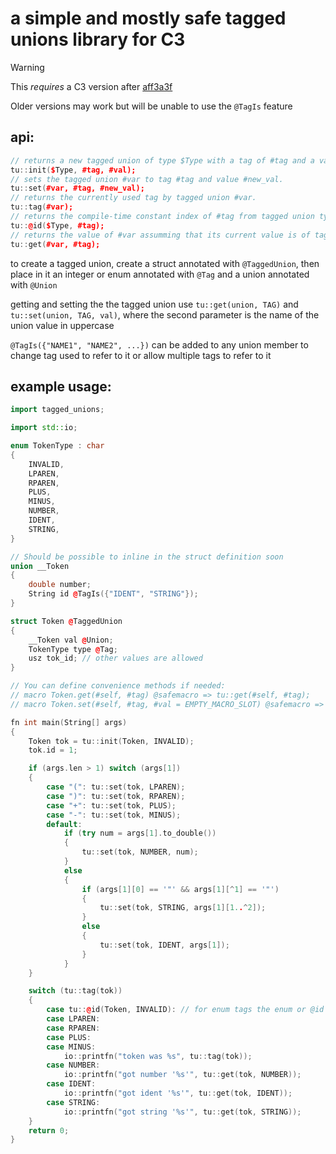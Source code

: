 # a simple and mostly safe tagged unions library for C3

> [!WARNING]
> This *requires* a C3 version after [aff3a3f](https://github.com/c3lang/c3c/commit/aff3a3f7464b3297930e6e61ce9ff40fe91751c3)
>
> Older versions may work but will be unable to use the `@TagIs` feature

## api:
```cpp
// returns a new tagged union of type $Type with a tag of #tag and a value of #val. #tag must be the name of the union member converted to uppercase or a name specified by `@TagIs`.
tu::init($Type, #tag, #val);
// sets the tagged union #var to tag #tag and value #new_val.
tu::set(#var, #tag, #new_val);
// returns the currently used tag by tagged union #var.
tu::tag(#var);
// returns the compile-time constant index of #tag from tagged union type $Type. this is meant to be compared to tu::tag(#var) in a switch or if statement. not needed for tagged unions with enum tags
tu::@id($Type, #tag);
// returns the value of #var assumming that its current value is of tag #tag, will panic in safe mode if this is not true
tu::get(#var, #tag);
```

to create a tagged union, create a struct annotated with `@TaggedUnion`, then place in it an integer or enum annotated with `@Tag` and a union annotated with `@Union`

getting and setting the the tagged union use `tu::get(union, TAG)` and `tu::set(union, TAG, val)`, where the second parameter is the name of the union value in uppercase

`@TagIs({"NAME1", "NAME2", ...})` can be added to any union member to change tag used to refer to it or allow multiple tags to refer to it

## example usage:
```cpp
import tagged_unions;

import std::io;

enum TokenType : char
{
	INVALID,
	LPAREN,
	RPAREN,
	PLUS,
	MINUS,
	NUMBER,
	IDENT,
	STRING,
}

// Should be possible to inline in the struct definition soon
union __Token
{
	double number;
	String id @TagIs({"IDENT", "STRING"});
}

struct Token @TaggedUnion
{
	__Token val @Union;
	TokenType type @Tag;
	usz tok_id; // other values are allowed
}

// You can define convenience methods if needed:
// macro Token.get(#self, #tag) @safemacro => tu::get(#self, #tag);
// macro Token.set(#self, #tag, #val = EMPTY_MACRO_SLOT) @safemacro => tu::set(#self, #tag, #val);

fn int main(String[] args)
{
	Token tok = tu::init(Token, INVALID);
	tok.id = 1;

	if (args.len > 1) switch (args[1])
	{
		case "(": tu::set(tok, LPAREN);
		case ")": tu::set(tok, RPAREN);
		case "+": tu::set(tok, PLUS);
		case "-": tu::set(tok, MINUS);
		default:
			if (try num = args[1].to_double())
			{
				tu::set(tok, NUMBER, num);
			}
			else
			{
				if (args[1][0] == '"' && args[1][^1] == '"')
				{
					tu::set(tok, STRING, args[1][1..^2]);
				}
				else
				{
					tu::set(tok, IDENT, args[1]);
				}
			}
	}

	switch (tu::tag(tok))
	{
		case tu::@id(Token, INVALID): // for enum tags the enum or @id can be used, for integer tags @id *must* be used
		case LPAREN:
		case RPAREN:
		case PLUS:
		case MINUS:
			io::printfn("token was %s", tu::tag(tok));
		case NUMBER:
			io::printfn("got number '%s'", tu::get(tok, NUMBER));
		case IDENT:
			io::printfn("got ident '%s'", tu::get(tok, IDENT));
		case STRING:
			io::printfn("got string '%s'", tu::get(tok, STRING));
	}
	return 0;
}
```
